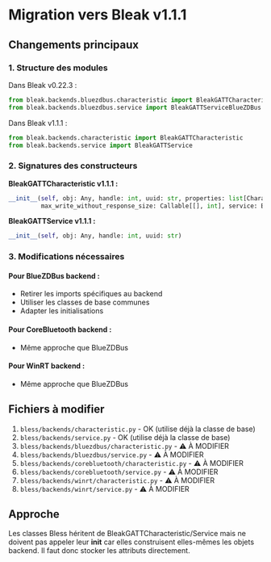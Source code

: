 # Migration vers Bleak v1.1.1

## Changements principaux

### 1. Structure des modules

Dans Bleak v0.22.3 :

```python
from bleak.backends.bluezdbus.characteristic import BleakGATTCharacteristicBlueZDBus
from bleak.backends.bluezdbus.service import BleakGATTServiceBlueZDBus
```

Dans Bleak v1.1.1 :

```python
from bleak.backends.characteristic import BleakGATTCharacteristic
from bleak.backends.service import BleakGATTService
```

### 2. Signatures des constructeurs

**BleakGATTCharacteristic v1.1.1 :**

```python
__init__(self, obj: Any, handle: int, uuid: str, properties: list[CharacteristicPropertyName],
         max_write_without_response_size: Callable[[], int], service: BleakGATTService)
```

**BleakGATTService v1.1.1 :**

```python
__init__(self, obj: Any, handle: int, uuid: str)
```

### 3. Modifications nécessaires

#### Pour BlueZDBus backend :

- Retirer les imports spécifiques au backend
- Utiliser les classes de base communes
- Adapter les initialisations

#### Pour CoreBluetooth backend :

- Même approche que BlueZDBus

#### Pour WinRT backend :

- Même approche que BlueZDBus

## Fichiers à modifier

1. `bless/backends/characteristic.py` - OK (utilise déjà la classe de base)
2. `bless/backends/service.py` - OK (utilise déjà la classe de base)
3. `bless/backends/bluezdbus/characteristic.py` - ⚠️ À MODIFIER
4. `bless/backends/bluezdbus/service.py` - ⚠️ À MODIFIER
5. `bless/backends/corebluetooth/characteristic.py` - ⚠️ À MODIFIER
6. `bless/backends/corebluetooth/service.py` - ⚠️ À MODIFIER
7. `bless/backends/winrt/characteristic.py` - ⚠️ À MODIFIER
8. `bless/backends/winrt/service.py` - ⚠️ À MODIFIER

## Approche

Les classes Bless héritent de BleakGATTCharacteristic/Service mais ne doivent pas appeler leur **init**
car elles construisent elles-mêmes les objets backend. Il faut donc stocker les attributs directement.
